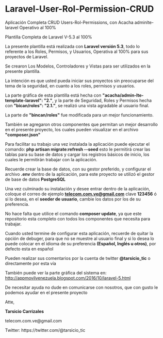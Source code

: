 # Laravel-User-Rol-Permission-CRUD
Aplicación Completa CRUD Users-Rol-Permissions, con Acacha adminlte-laravel Operativo al 100%

Plantilla Completa de Laravel V-5.3 al 100% 

La presente plantilla está realizada con <b>Laravel versión 5.3</b>, todo lo referente a los Roles, Permisos, y Usuarios, Operativa al 100% para sus proyectos de Laravel.

Se crearon Los Modelos, Controladores y Vistas para ser utilizados en la presente plantilla.

La intención es que usted pueda iniciar sus proyectos sin preocuparse del tema de la seguridad, en cuanto a los roles, permisos y usuarios.

La parte gráfica de esta plantilla está hecha con <b>"acacha/admin-lte-template-laravel": "2."</b>, y la parte de Seguridad, Roles y Permisos hecha con <b>"bican/roles": "2.1."</b>, se realizó una vista agradable al usuario final.

La parte de <b>"bincan/roles"</b> fue modificada para un mejor funcionamiento.

También se agregaron otros componentes que permitan un mejor desarrollo en el presente proyecto, los cuales pueden visualizar en el archivo <b>"composer.json"</b>

Para facilitar su trabajo una vez instalada la aplicación puede ejecutar el comando: <b>php artisan migrate:refresh --seed</b>
esto le permitirá crear las tablas para su base de datos y cargar los registros básicos de inicio, los cuales le permitirán trabajar con la aplicación.

Recuerde crear la base de datos, con su gestor preferido, y configurar el archivo <b>.env</b> dentro de la aplicación, para este proyecto se utilizó el gestor de base de datos <b>PostgreSQL</b>

Una vez culminado su instalación y desee entrar dentro de la aplicación, coloque el correo de ejemplo <b>telecom.com.ve@gmail.com</b> clave <b>123456</b> ó si lo desea, en el <b>seeder de usuario</b>, cambie los datos por los de su preferencia.

No hace falta que utilice el comando <b>composer update</b>, ya que este repositorio esta completo con todos los componentes que necesita para trabajar.

Cuando usted termine de configurar esta aplicación, recuerde de quitar la opción de debuger, para que no se muestre al usuario final y si lo desea lo puede colocar en el idioma de su preferencia <b>(Español, Inglés u otros)</b>, por defecto esta en español

Pueden realizar sus comentarios por la cuenta de twitter <b>@tarsicio_tic</b> o directamente por esta vía

También puede ver la parte gráfica del sistema en: http://appmovilvenezuela.blogspot.com/2016/10/laravel-5.html

De necesitar ayuda no dude en comunicarse con nosotros, que con gusto le podemos ayudar en el presente proyecto

Atte,
<p>
<b>Tarsicio Carrizales</b><p>
telecom.com.ve@gmail.com<p>
Twitter: https://twitter.com/@tarsicio_tic
